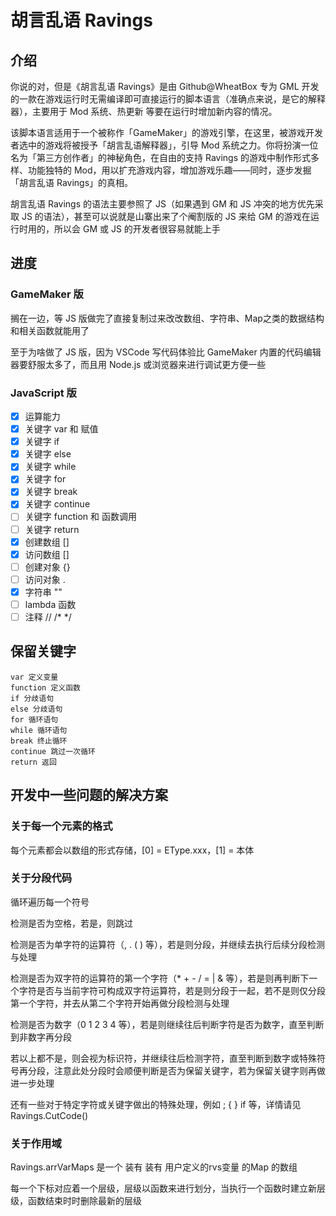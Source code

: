 # 胡言乱语 Ravings

## 介绍

你说的对，但是《胡言乱语 Ravings》是由 Github@WheatBox 专为 GML 开发的一款在游戏运行时无需编译即可直接运行的脚本语言（准确点来说，是它的解释器），主要用于 Mod 系统、热更新 等要在运行时增加新内容的情况。

该脚本语言适用于一个被称作「GameMaker」的游戏引擎，在这里，被游戏开发者选中的游戏将被授予「胡言乱语解释器」，引导 Mod 系统之力。你将扮演一位名为「第三方创作者」的神秘角色，在自由的支持 Ravings 的游戏中制作形式多样、功能独特的 Mod，用以扩充游戏内容，增加游戏乐趣——同时，逐步发掘「胡言乱语 Ravings」的真相。

胡言乱语 Ravings 的语法主要参照了 JS（如果遇到 GM 和 JS 冲突的地方优先采取 JS 的语法），甚至可以说就是山寨出来了个阉割版的 JS 来给 GM 的游戏在运行时用的，所以会 GM 或 JS 的开发者很容易就能上手

## 进度

### GameMaker 版

搁在一边，等 JS 版做完了直接复制过来改改数组、字符串、Map之类的数据结构和相关函数就能用了

至于为啥做了 JS 版，因为 VSCode 写代码体验比 GameMaker 内置的代码编辑器要舒服太多了，而且用 Node.js 或浏览器来进行调试更方便一些

### JavaScript 版

- [x] 运算能力
- [x] 关键字 var 和 赋值
- [x] 关键字 if
- [x] 关键字 else
- [x] 关键字 while
- [x] 关键字 for
- [x] 关键字 break
- [x] 关键字 continue
- [ ] 关键字 function 和 函数调用
- [ ] 关键字 return
- [x] 创建数组 []
- [x] 访问数组 []
- [ ] 创建对象 {}
- [ ] 访问对象 .
- [x] 字符串 ""
- [ ] lambda 函数
- [ ] 注释 // /* */

## 保留关键字

    var 定义变量
    function 定义函数
    if 分歧语句
    else 分歧语句
    for 循环语句
    while 循环语句
    break 终止循环
    continue 跳过一次循环
    return 返回

## 开发中一些问题的解决方案

### 关于每一个元素的格式

每个元素都会以数组的形式存储，[0] = EType.xxx，[1] = 本体

### 关于分段代码

循环遍历每一个符号

检测是否为空格，若是，则跳过

检测是否为单字符的运算符（, . ( ) 等），若是则分段，并继续去执行后续分段检测与处理

检测是否为双字符的运算符的第一个字符（* + - / = | & 等），若是则再判断下一个字符是否与当前字符可构成双字符运算符，若是则分段于一起，若不是则仅分段第一个字符，并去从第二个字符开始再做分段检测与处理

检测是否为数字（0 1 2 3 4 等），若是则继续往后判断字符是否为数字，直至判断到非数字再分段

若以上都不是，则会视为标识符，并继续往后检测字符，直至判断到数字或特殊符号再分段，注意此处分段时会顺便判断是否为保留关键字，若为保留关键字则再做进一步处理

还有一些对于特定字符或关键字做出的特殊处理，例如 ; { } if 等，详情请见 Ravings.CutCode()

### 关于作用域

Ravings.arrVarMaps 是一个 装有 装有 用户定义的rvs变量 的Map 的数组

每一个下标对应着一个层级，层级以函数来进行划分，当执行一个函数时建立新层级，函数结束时时删除最新的层级
